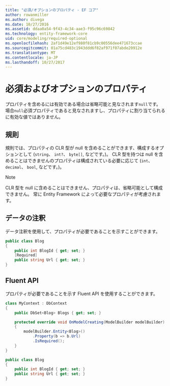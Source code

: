 ```yaml
---
title: "必須/オプションのプロパティ - EF コア"
author: rowanmiller
ms.author: divega
ms.date: 10/27/2016
ms.assetid: ddaa0a54-9f43-4c34-aae3-f95c96c69842
ms.technology: entity-framework-core
uid: core/modeling/required-optional
ms.openlocfilehash: 2af1d49e12ef980f81cb9c00556dee471673ccae
ms.sourcegitcommit: 01a75cd483c1943ddd6f82af971f07abde20912e
ms.translationtype: MT
ms.contentlocale: ja-JP
ms.lasthandoff: 10/27/2017
---
```

# <a name="required-and-optional-properties"></a>必須およびオプションのプロパティ

プロパティを含めるには有効である場合は省略可能と見なされます`null`です。 場合`null`必須プロパティであると見なされますし、プロパティに割り当てられるに有効な値ではありません。

## <a name="conventions"></a>規則

規則では、プロパティの CLR 型が null を含めることができます、構成するオプションとして (`string`、 `int?`、 `byte[]`, などです。)。 CLR 型を持つは null を含めることはできませんのプロパティは構成されている必要に応じて (`int`、 `decimal`、 `bool`, などです。)。

> [!NOTE]  
> CLR 型を null に含めることはできません、プロパティは、省略可能として構成できません。 常に Entity Framework によって必要なプロパティが考慮されます。

## <a name="data-annotations"></a>データの注釈

データ注釈を使用して、プロパティが必要であることを示すことができます。

<!-- [!code-csharp[Main](samples/core/Modeling/DataAnnotations/Samples/Required.cs?highlight=4)] -->
``` csharp
public class Blog
{
    public int BlogId { get; set; }
    [Required]
    public string Url { get; set; }
}
```

## <a name="fluent-api"></a>Fluent API

プロパティが必要であることを示す Fluent API を使用することができます。

<!-- [!code-csharp[Main](samples/core/Modeling/FluentAPI/Samples/Required.cs?highlight=7,8,9)] -->
``` csharp
class MyContext : DbContext
{
    public DbSet<Blog> Blogs { get; set; }

    protected override void OnModelCreating(ModelBuilder modelBuilder)
    {
        modelBuilder.Entity<Blog>()
            .Property(b => b.Url)
            .IsRequired();
    }
}

public class Blog
{
    public int BlogId { get; set; }
    public string Url { get; set; }
}
```
